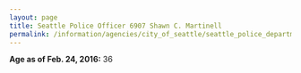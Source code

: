 ```yaml
---
layout: page
title: Seattle Police Officer 6907 Shawn C. Martinell
permalink: /information/agencies/city_of_seattle/seattle_police_department/copbook/6907/
---
```


**Age as of Feb. 24, 2016:** 36
